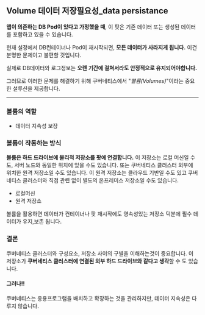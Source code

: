 ## Volume 데이터 저장필요성_data persistance

**앱이 의존하는 DB Pod이 있다고 가정했을 때**, 이 팟은 기존 데이터 또는 생성된 데이터를 포함하고 있을 수 있습니다.

현재 설정에서 DB컨테이너나 Pod이 재시작되면, **모든 데이터가 사라지게 됩니다.** 이건 분명한 문제이고 불편할 것입니다.

실제로 DB데이터와 로그정보는 **오랜 기간에 걸쳐서라도 안정적으로 유지되어야합니다.**

그러므로 이러한 문제를 해결하기 위해 쿠버네티스에서 "*볼륨(Volumes)*"이라는 중요한 설루션을 제공합니다.

---------------------------

### 볼륨의 역할
* 데이터 지속성 보장

### 볼륨이 작동하는 방식

**볼륨은 하드 드라이브에 물리적 저장소를 팟에 연결합니다.** 이 저장소는 로컬 머신일 수도, 서버 노드와 동일한 위치에 있을 수도 있습니다.
또는 쿠버네티스 클러스터 외부에 위치한 원격 저장소일 수도 있습니다. 이 원격 저장소는 클라우드 기반일 수도 있고
쿠버네티스 클러스터와 직접 관련 없이 별도의 온프레미스 저장소일 수도 있습니다.

* 로컬머신
* 원격 저장소

볼륨을 활용하면 데이터가 컨테이너나 팟 재시작에도 영속성있는 저장소 덕분에 필수 데이터가 유지,보존 됩니다.

### 결론
쿠버네티스 클러스터와 구성요소, 저장소 사이의 구별을 이해하는것이 중요합니다.
이 저장소가 **쿠버네티스 클러스터에 연결된 외부 하드 드라이브와 같다고 생각**할 수 도 있습니다.

#### 그러나!!
쿠버네티스는 응용프로그램을 배치하고 확장하는 것을 관리하지만, 데이터 지속성은 다루지 않습니다.


